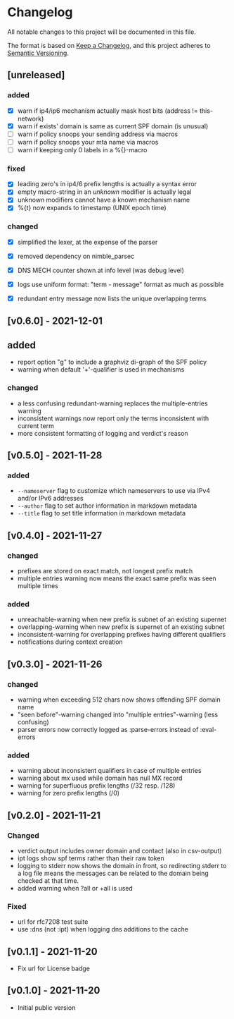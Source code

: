 # Changelog

All notable changes to this project will be documented in this file.

The format is based on [Keep a Changelog](https://keepachangelog.com/en/1.0.0/),
and this project adheres to [Semantic Versioning](https://semver.org/spec/v2.0.0.html).


## [unreleased]

### added

- [x] warn if ip4/ip6 mechanism actually mask host bits (address != this-network)
- [x] warn if exists' domain is same as current SPF domain (is unusual)
- [ ] warn if policy snoops your sending address via macros
- [ ] warn if policy snoops your mta name via macros
- [ ] warn if keeping only 0 labels in a %{}-macro

### fixed

- [x] leading zero's in ip4/6 prefix lengths is actually a syntax error
- [x] empty macro-string in an *unknown* modifier is actually legal
- [x] unknown modifiers cannot have a known mechanism name
- [x] %{t} now expands to timestamp (UNIX epoch time)

### changed

- [x] simplified the lexer, at the expense of the parser
- [x] removed dependency on nimble_parsec
- [x] DNS MECH counter shown at info level (was debug level)
- [x] logs use uniform format: "term - message" format as much as possible
- [x] redundant entry message now lists the unique overlapping terms


## [v0.6.0] - 2021-12-01

## added

- report option "g" to include a graphviz di-graph of the SPF policy
- warning when default '+'-qualifier is used in mechanisms

### changed

- a less confusing redundant-warning replaces the multiple-entries warning
- inconsistent warnings now report only the terms inconsistent with current term
- more consistent formatting of logging and verdict's reason


## [v0.5.0] - 2021-11-28

### added

- `--nameserver` flag to customize which nameservers to use via IPv4 and/or IPv6 addresses
- `--author` flag to set author information in markdown metadata
- `--title` flag to set title information in markdown metadata


## [v0.4.0] - 2021-11-27

### changed

- prefixes are stored on exact match, not longest prefix match
- multiple entries warning now means the exact same prefix was seen multiple times

### added

- unreachable-warning when new prefix is subnet of an existing supernet
- overlapping-warning when new prefix is supernet of an existing subnet
- inconsistent-warning for overlapping prefixes having different qualifiers
- notifications during context creation


## [v0.3.0] - 2021-11-26

### changed

- warning when exceeding 512 chars now shows offending SPF domain name
- "seen before"-warning changed into "multiple entries"-warning (less confusing)
- parser errors now correctly logged as :parse-errors instead of :eval-errors

### added

- warning about inconsistent qualifiers in case of multiple entries
- warning about mx used while domain has null MX record
- warning for superfluous prefix lengths (/32 resp. /128)
- warning for zero prefix lengths (/0)


## [v0.2.0] - 2021-11-21

### Changed

- verdict output includes owner domain and contact (also in csv-output)
- ipt logs show spf terms rather than their raw token
- logging to stderr now shows the domain in front, so redirecting stderr to a
  log file means the messages can be related to the domain being checked at
  that time.
- added warning when ?all or +all is used

### Fixed

- url for rfc7208 test suite
- use :dns (not :ipt) when logging dns additions to the cache


## [v0.1.1] - 2021-11-20

- Fix url for License badge

## [v0.1.0] - 2021-11-20

- Initial public version
